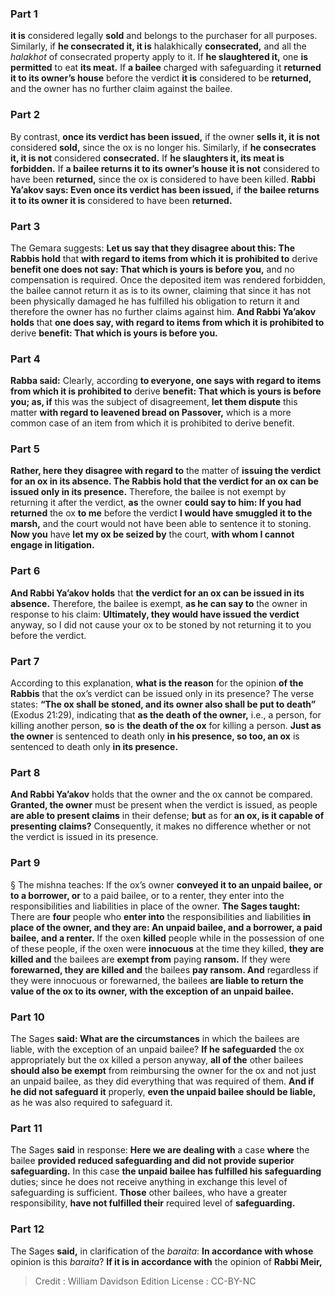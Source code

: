 
### Part 1
<b>it is</b> considered legally <b>sold</b> and belongs to the purchaser for all purposes. Similarly, if <b>he consecrated it, it is</b> halakhically <b>consecrated,</b> and all the <i>halakhot</i> of consecrated property apply to it. If <b>he slaughtered it,</b> one <b>is permitted</b> to eat <b>its meat.</b> If <b>a bailee</b> charged with safeguarding it <b>returned it to its owner’s house</b> before the verdict <b>it is</b> considered to be <b>returned,</b> and the owner has no further claim against the bailee.

### Part 2
By contrast, <b>once its verdict has been issued,</b> if the owner <b>sells it, it is not</b> considered <b>sold,</b> since the ox is no longer his. Similarly, if <b>he consecrates it, it is not</b> considered <b>consecrated.</b> If <b>he slaughters it, its meat is forbidden.</b> If <b>a bailee returns it to its owner’s house it is not</b> considered to have been <b>returned,</b> since the ox is considered to have been killed. <b>Rabbi Ya’akov says: Even once its verdict has been issued,</b> if <b>the bailee returns it to its owner it is</b> considered to have been <b>returned.</b>

### Part 3
The Gemara suggests: <b>Let us say that they disagree about this: The Rabbis hold</b> that <b>with regard to items from which it is prohibited to</b> derive <b>benefit one does not say: That which is yours is before you,</b> and no compensation is required. Once the deposited item was rendered forbidden, the bailee cannot return it as is to its owner, claiming that since it has not been physically damaged he has fulfilled his obligation to return it and therefore the owner has no further claims against him. <b>And Rabbi Ya’akov holds</b> that <b>one does say, with regard to items from which it is prohibited to</b> derive <b>benefit: That which is yours is before you.</b>

### Part 4
<b>Rabba said:</b> Clearly, according <b>to everyone, one says with regard to items from which it is prohibited to</b> derive <b>benefit: That which is yours is before you; as, if</b> this was the subject of disagreement, <b>let them dispute</b> this matter <b>with regard to leavened bread on Passover,</b> which is a more common case of an item from which it is prohibited to derive benefit.

### Part 5
<b>Rather, here they disagree with regard to</b> the matter of <b>issuing the verdict for an ox in its absence. The Rabbis hold that the verdict for an ox can be issued only in its presence.</b> Therefore, the bailee is not exempt by returning it after the verdict, <b>as</b> the owner <b>could say to him: If you had returned</b> the ox <b>to me</b> before the verdict <b>I would have smuggled it to the marsh,</b> and the court would not have been able to sentence it to stoning. <b>Now you</b> have <b>let my ox be seized by</b> the court, <b>with whom I cannot engage in litigation.</b>

### Part 6
<b>And Rabbi Ya’akov holds</b> that <b>the verdict for an ox can be issued in its absence.</b> Therefore, the bailee is exempt, <b>as he can say to</b> the owner in response to his claim: <b>Ultimately, they would have issued the verdict</b> anyway, so I did not cause your ox to be stoned by not returning it to you before the verdict.

### Part 7
According to this explanation, <b>what is the reason</b> for the opinion <b>of the Rabbis</b> that the ox’s verdict can be issued only in its presence? The verse states: <b>“The ox shall be stoned, and its owner also shall be put to death”</b> (Exodus 21:29), indicating that <b>as the death of the owner,</b> i.e., a person, for killing another person, <b>so</b> is <b>the death of the ox</b> for killing a person. <b>Just as the owner</b> is sentenced to death only <b>in his presence, so too, an ox</b> is sentenced to death only <b>in its presence.</b>

### Part 8
<b>And Rabbi Ya’akov</b> holds that the owner and the ox cannot be compared. <b>Granted, the owner</b> must be present when the verdict is issued, as people <b>are able to present claims</b> in their defense; <b>but</b> as for <b>an ox, is it capable of presenting claims?</b> Consequently, it makes no difference whether or not the verdict is issued in its presence.

### Part 9
§ The mishna teaches: If the ox’s owner <b>conveyed it to an unpaid bailee, or to a borrower, or</b> to a paid bailee, or to a renter, they enter into the responsibilities and liabilities in place of the owner. <b>The Sages taught:</b> There are <b>four</b> people who <b>enter into</b> the responsibilities and liabilities <b>in place of the owner, and they are: An unpaid bailee, and a borrower, a paid bailee, and a renter.</b> If the oxen <b>killed</b> people while in the possession of one of these people, if the oxen were <b>innocuous</b> at the time they killed, <b>they are killed and</b> the bailees are <b>exempt from</b> paying <b>ransom.</b> If they were <b>forewarned, they are killed and</b> the bailees <b>pay ransom. And</b> regardless if they were innocuous or forewarned, the bailees <b>are liable to return the value of the ox to its owner, with the exception of an unpaid bailee.</b>

### Part 10
The Sages <b>said: What are the circumstances</b> in which the bailees are liable, with the exception of an unpaid bailee? <b>If he safeguarded</b> the ox appropriately but the ox killed a person anyway, <b>all of the</b> other bailees <b>should also be exempt</b> from reimbursing the owner for the ox and not just an unpaid bailee, as they did everything that was required of them. <b>And if he did not safeguard it</b> properly, <b>even the unpaid bailee should be liable,</b> as he was also required to safeguard it.

### Part 11
The Sages <b>said</b> in response: <b>Here we are dealing with</b> a case <b>where</b> the bailee <b>provided reduced safeguarding and did not provide superior safeguarding.</b> In this case <b>the unpaid bailee has fulfilled his safeguarding</b> duties; since he does not receive anything in exchange this level of safeguarding is sufficient. <b>Those</b> other bailees, who have a greater responsibility, <b>have not fulfilled their</b> required level of <b>safeguarding.</b>

### Part 12
The Sages <b>said,</b> in clarification of the <i>baraita</i>: <b>In accordance with whose</b> opinion is this <i>baraita</i>? <b>If it is in accordance with</b> the opinion of <b>Rabbi Meir,</b>

>Credit : William Davidson Edition
>License : CC-BY-NC